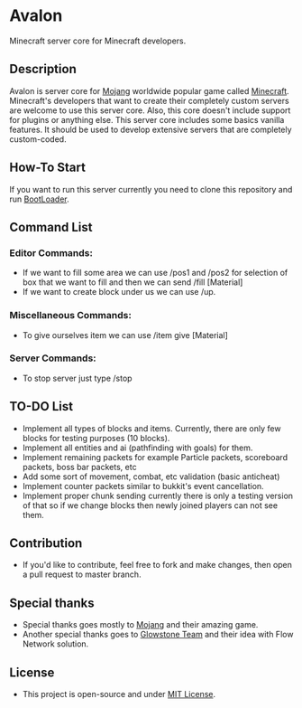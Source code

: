 # Avalon

Minecraft server core for Minecraft developers.

## Description

Avalon is server core for [Mojang](https://mojang.com) worldwide popular game called [Minecraft](https://minecraft.net).
Minecraft's developers that want to create their completely custom servers are welcome to use this server core. Also,
this core doesn't include support for plugins or anything else. This server core includes some basics vanilla features.
It should be used to develop extensive servers that are completely custom-coded.

## How-To Start

If you want to run this server currently you need to clone this repository and
run [BootLoader](https://github.com/Avalon-Minecraft/Avalon/blob/main/src/main/java/com/github/avalon/BootLoader.java).

## Command List

### Editor Commands:

* If we want to fill some area we can use /pos1 and /pos2 for selection of box that we want to fill and then we can send
  /fill [Material]
* If we want to create block under us we can use /up.

### Miscellaneous Commands:

* To give ourselves item we can use /item give [Material]

### Server Commands:

* To stop server just type /stop

## TO-DO List

* Implement all types of blocks and items. Currently, there are only few blocks for testing purposes (10 blocks).
* Implement all entities and ai (pathfinding with goals) for them.
* Implement remaining packets for example Particle packets, scoreboard packets, boss bar packets, etc
* Add some sort of movement, combat, etc validation (basic anticheat)
* Implement counter packets similar to bukkit's event cancellation.
* Implement proper chunk sending currently there is only a testing version of that so if we change blocks then newly
  joined players can not see them.

## Contribution

* If you'd like to contribute, feel free to fork and make changes, then open a pull request to master branch.

## Special thanks

* Special thanks goes mostly to [Mojang](https://mojang.com) and their amazing game.
* Another special thanks goes to [Glowstone Team](https://glowstone.net/) and their idea with Flow Network solution.

## License

* This project is open-source and under [MIT License](https://github.com/Avalon-Minecraft/Avalon/blob/main/LICENSE).






